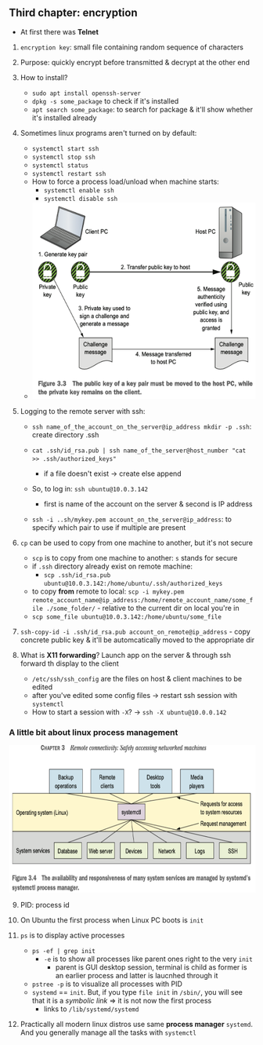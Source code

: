 <h2>Third chapter: encryption</h2>

- At first there was **Telnet**

1. `encryption key`: small file containing random sequence of characters
2. Purpose: quickly encrypt before transmitted & decrypt at the other end

3. How to install?
	- `sudo apt install openssh-server`
	- `dpkg -s some_package` to check if it's installed
	- `apt search some_package`: to search for package & it'll show whether it's
		installed already

4. Sometimes linux programs aren't turned on by default:
	- `systemctl start ssh`
	- `systemctl stop ssh`
	- `systemctl status`
	- `systemctl restart ssh`

	* How to force a process load/unload when machine starts:
		- `systemctl enable ssh`
		- `systemctl disable ssh`

    - <img src="../image_folder/handshake_process.png" width="600" height="400">

5. Logging to the remote server with ssh:
	- `ssh name_of_the_account_on_the_server@ip_address mkdir -p .ssh`: create directory .ssh
	- `cat .ssh/id_rsa.pub | ssh name_of_the_server@host_number "cat >> .ssh/authorized_keys"`
		- if a file doesn't exist -> create else append

	- So, to log in: `ssh ubuntu@10.0.3.142`
		- first is name of the account on the server & second is IP address
	- `ssh -i ..sh/mykey.pem account_on_the_server@ip_address`: to specify which pair to use if multiple are present

6. `cp` can be used to copy from one machine to another, but it's not secure
	* `scp` is to copy from one machine to another: `s` stands for secure
	* if `.ssh` directory already exist on remote machine: 
		- `scp .ssh/id_rsa.pub ubuntu@10.0.3.142:/home/ubuntu/.ssh/authorized_keys`
	* to copy **from** remote to local: `scp -i mykey.pem remote_account_name@ip_address:/home/remote_account_name/some_file ./some_folder/` - relative to the current dir on local you're in
	* `scp some_file ubuntu@10.0.3.142:/home/ubuntu/some_file`

7. `ssh-copy-id -i .ssh/id_rsa.pub account_on_remote@ip_address` - copy concrete public key & it'll be automcatically moved to the appropriate dir

8. What is **X11 forwarding**? Launch app on the server & through ssh forward th display to the client
	* `/etc/ssh/ssh_config` are the files on host & client machines to be edited
	* after you've edited some config files -> restart ssh session with `systemctl`
	* How to start a session with `-X`? -> `ssh -X ubuntu@10.0.0.142`

<h3>A little bit about linux process management</h3>

<img src="../image_folder/systemctl_examplee.png" width="600" height="300">


9. PID: process id
10. On Ubuntu the first process when Linux PC boots is `init`
11. `ps` is to display active processes
	* `ps -ef | grep init` 
		- `-e` is to show all processes like parent ones right to the very `init`
			- parent is GUI desktop session, terminal is child as former is an earlier process
				and latter is laucnhed through it
	* `pstree -p` is to visualize all processes with PID
	* `systemd` == `init`. But, if you type `file init` in `/sbin/`, you will see that it is a <i>symbolic link</i> => it is not now the first process
		- links to `/lib/systemd/systemd`

12. Practically all modern linux distros use same **process manager** `systemd`. And you generally manage all the tasks with `systemctl`
